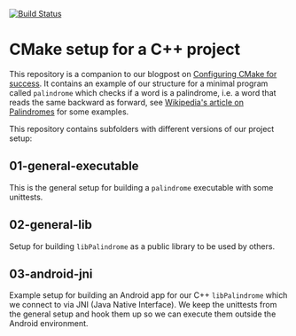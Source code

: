 [![Build Status](https://travis-ci.org/edumentab/cpp-project-example.svg?branch=master)](https://travis-ci.org/edumentab/cpp-project-example)

# CMake setup for a C++ project

This repository is a companion to our blogpost on 
[Configuring CMake for success](https://edument.se/en/news/configuring-cmake-for-success). It
contains an example of our structure for a minimal program called `palindrome` which checks if a
word is a palindrome, i.e. a word that reads the same backward as forward,
see [Wikipedia's article on Palindromes](https://en.wikipedia.org/wiki/Palindrome) for some examples.

This repository contains subfolders with different versions of our project setup:

## 01-general-executable

This is the general setup for building a `palindrome` executable with some unittests.

## 02-general-lib

Setup for building `libPalindrome` as a public library to be used by others.

## 03-android-jni

Example setup for building an Android app for our C++ `libPalindrome` which we connect to via JNI
(Java Native Interface). We keep the unittests from the general setup and hook them up so we can
execute them outside the Android environment.
